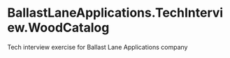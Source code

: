 # BallastLaneApplications.TechInterview.WoodCatalog
Tech interview exercise for Ballast Lane Applications company
